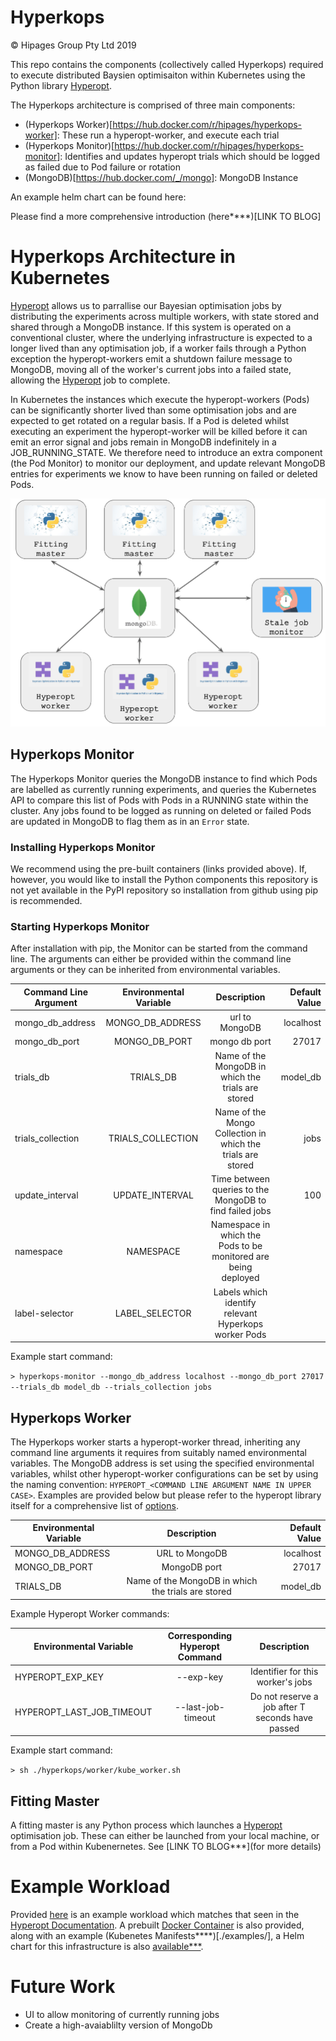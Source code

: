 # Hyperkops
© Hipages Group Pty Ltd 2019

This repo contains the components (collectively called Hyperkops) required to execute distributed Baysien optimisaiton within
Kubernetes using the Python library [Hyperopt](https://github.com/hyperopt/hyperopt). 

The Hyperkops architecture is comprised of three main components:

* (Hyperkops Worker)[https://hub.docker.com/r/hipages/hyperkops-worker]: These run a hyperopt-worker, and execute each trial
* (Hyperkops Monitor)[https://hub.docker.com/r/hipages/hyperkops-monitor]: Identifies and updates hyperopt trials which should be logged as failed due to Pod failure or rotation
* (MongoDB)[https://hub.docker.com/_/mongo]: MongoDB Instance

An example helm chart can be found here:

Please find a more comprehensive introduction (here****)[LINK TO BLOG]

# Hyperkops Architecture in Kubernetes

[Hyperopt](https://github.com/hyperopt/hyperopt) allows us to parrallise our Bayesian optimisation jobs by distributing 
the experiments across multiple workers, with state stored and shared through a MongoDB instance. If this system is 
operated on a conventional cluster, where the underlying infrastructure is expected to a longer lived than any optimisation
job, if a worker fails through a Python exception the hyperopt-workers emit a shutdown failure message to MongoDB, moving 
all of the worker's current jobs into a failed state, allowing the [Hyperopt](https://github.com/hyperopt/hyperopt) job to complete.

In Kubernetes the instances which execute the hyperopt-workers (Pods) can be significantly shorter lived than some
optimisation jobs and are expected to get rotated on a regular basis. If a Pod is deleted whilst executing an experiment 
the hyperopt-worker will be killed before it can emit an error signal and jobs remain in MongoDB indefinitely in a JOB_RUNNING_STATE. 
We therefore need to introduce an extra component (the Pod Monitor) to monitor our deployment, and update 
 relevant MongoDB entries for experiments we know to have been running on failed or deleted Pods.   

![ScreenShot](./img/architecture.png)

## Hyperkops Monitor
The Hyperkops Monitor queries the MongoDB instance to find which Pods are labelled as currently running experiments, and 
queries the Kubernetes API to compare this list of Pods with  Pods in a RUNNING state within the cluster. Any jobs found 
to be logged as running on deleted or failed Pods are updated in MongoDB to flag them as in an `Error` state. 

### Installing Hyperkops Monitor
We recommend using the pre-built containers (links provided above). If, however, you would like to install the Python components 
this repository is not yet available in the PyPI repository so installation from github using pip is recommended.

### Starting Hyperkops Monitor

After installation with pip, the Monitor can be started from the command line. The arguments can either be provided within the
command line arguments or they can be inherited from environmental variables. 

|Command Line Argument | Environmental Variable | Description | Default Value| 
| -------------------- |:----------------------:|:-----------:|------------:|
|mongo_db_address | MONGO_DB_ADDRESS | url to MongoDB | localhost | 
|mongo_db_port | MONGO_DB_PORT| mongo db port | 27017| 
|trials_db | TRIALS_DB | Name of the MongoDB in which the trials are stored | model_db| 
|trials_collection | TRIALS_COLLECTION | Name of the Mongo Collection in which the trials are stored | jobs| 
|update_interval |UPDATE_INTERVAL | Time between queries to the MongoDB to find failed jobs | 100| 
|namespace | NAMESPACE | Namespace in which the Pods to be monitored are being deployed | | 
|label-selector | LABEL_SELECTOR | Labels which identify relevant Hyperkops worker Pods | |

Example start command:

```> hyperkops-monitor --mongo_db_address localhost --mongo_db_port 27017 --trials_db model_db --trials_collection jobs```


## Hyperkops Worker
The Hyperkops worker starts a hyperopt-worker thread, inheriting any command line arguments it requires from
suitably named environmental variables. The MongoDB address is set using the specified environmental variables, 
whilst other hyperopt-worker configurations can be set by using the naming convention: 
`HYPEROPT_<COMMAND LINE ARGUMENT NAME IN UPPER CASE>`. Examples are provided below but please refer
 to the hyperopt library itself for a comprehensive list of  [options](https://github.com/hyperopt/hyperopt/blob/master/hyperopt/mongoexp.py). 

| Environmental Variable | Description | Default Value| 
|----------------------|:-----------:|------------:|
| MONGO_DB_ADDRESS | URL to MongoDB | localhost | 
| MONGO_DB_PORT| MongoDB port | 27017| 
| TRIALS_DB | Name of the MongoDB in which the trials are stored | model_db|

Example Hyperopt Worker commands:

| Environmental Variable | Corresponding Hyperopt Command | Description |  
|----------------------|:--------------------------------:|:----------:|
| HYPEROPT_EXP_KEY| --exp-key | Identifier for this worker's jobs | 
| HYPEROPT_LAST_JOB_TIMEOUT| --last-job-timeout | Do not reserve a job after T seconds have passed | 

Example start command:

```> sh ./hyperkops/worker/kube_worker.sh```

## Fitting Master
A fitting master is any Python process which launches a [Hyperopt](https://github.com/hyperopt/hyperopt) 
optimisation job. These can either be launched from your local machine, or from a Pod within Kubenernetes. See 
[LINK TO BLOG***](for more details)

# Example Workload
Provided [here](./examples/optimisation.py) is an example workload which matches that seen in the [Hyperopt Documentation](http://hyperopt.github.io/hyperopt/).
A prebuilt [Docker Container](https://hub.docker.com/r/hipages/hyperkops-example) is also provided, along with an example (Kubenetes Manifests****)[./examples/],
 a Helm chart for this infrastructure is also [available***](LINNK****).
 

# Future Work
* UI to allow monitoring of currently running jobs
* Create a high-avaiablilty version of MongoDb
  